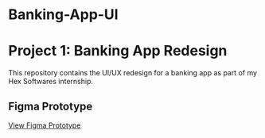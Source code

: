 # Banking-App-UI
# Project 1: Banking App Redesign
This repository contains the UI/UX redesign for a banking app as part of my Hex Softwares internship. 

## Figma Prototype
[View Figma Prototype](your-figma-link-here)
